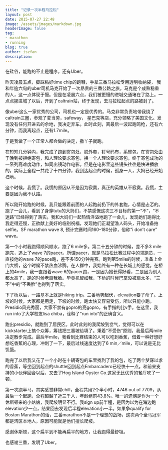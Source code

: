 ```yaml
---
title: "记录一次半程马拉松"
layout: post
date: 2015-07-27 22:48
image: /assets/images/markdown.jpg
headerImage: false
tag:
- marathon
- running
blog: true
author: iszfan
description: 
---
```


在硅谷，能跑的不止是程序。还有Uber。

昨天凌晨五点，脚踩粘好time chip的跑鞋，手拿三番马拉松专用透明收纳袋， 我和年逾六旬的uber司机马克开始了一次昂贵的三番公路之旅。马克是个成熟稳重的人，这一点体现于慢。但是在凌晨六点，我们被更慢的进城交通堵在了路上。一点点挪进城了以后，开到了caltrain站，终于发现，去马拉松起点的路被封了。

像uber这么一家优秀的公司，司机也一定是优秀的。马克非常负责地带我绕了caltrain三圈，参观了麦当劳，safeway， 星巴克等店，充分领略了美国文化。发现没有任何开进去的余地，我决定弃车。此时此刻，离最后一波起跑鸣枪，还有六分钟，而我离起点，还有1.7mile。

于是我做了一个正常人都会做的决定，撒丫子就跑。

在短短几分钟内，我完成了跑到寄包处，脱外套，钉号码布，系臂包，在寄包处由于晚到被拒绝寄包，和人理论要求寄包，换一个人理论要求寄包，终于寄包成功的一系列高难度动作，如同出镜动作电影。但是在电影里这些镜头往往是快进播放的，实际上全程一共花了十四分钟，我到达起点的时候，孤身一人，大妈已经开始扫地。

这个时候，我慌了。我慌的原因从不是因为寂寞，真正的英雄从不寂寞。我慌，主要是因为我不认路。

所以刚开始跑的时候，我只能跟着前面的人起跑前扔下的外套跑，心情是忐忑的。跑了一会儿，看到了身穿tutu的大妈们，不禁感慨这次三不目标的第一“不”，“不迷路”已经得到了落实。我和大妈们一起热情洋溢地跑了一会儿，发现她们跑得比我走得还慢，正欲献上美好的临别祝福，发现她们正凝望渔人码头，开始准备拍selfie。SF marathon wave 8, 预计完赛时间160–180分钟，俗称“i don’t care” wave。

第一个小时我跑得顺风顺水，跑了6 mile多。第二十五分钟的时候，差不多3 mile跑完，追上了wave 7的pacer。所谓pacer，就是马拉松比赛过程中的领跑员，一直按他的wave 7的pace跑，差不多150分钟完赛。跑到第5mile的时候，准备上金门大桥，这个时候不禁热血沸腾。在人群中，我始终有一种在长城上的感觉。在桥上的4mile，我一直跟着wave 6的pacer跑，一是因为她长得好看，二是因为别人都太高了，跑的时候老扇我脸。毕竟机智如我，下桥的时候巴掌没被扇太多，“三不”中的“不丢脸”也得到了落实。

下了桥以后，一路基本上就是hiking trip。三番地势起伏，elevation要了命了。上坡的时候，大家都是用走，下坡的时候，跑太快又容易受伤，所以只能小跑。Presidio风光秀丽，大家不禁有gopro的亮gopro，有手指的比v手。在这里，我run into了大学校友lisa chiba，诠释了“run into”的正确含义。

跑出presidio，就跑到了居民区。此时此刻的我爬坡到岔气，觉得可以在kickstarter上搞个众筹，筹钱把三番坡给填了。秉着“不受伤”原则，我最后两mile决定散步完成。最后半mile，我看到比赛结束的人可以吃到香蕉，借着一种好想好想吃香蕉的心理，冲刺了一下，最后过线速度达到了6 min／mile，可以说是无比饥饿。

跑完了以后我又花了一个小时在十辆寄包的车里找到了我的包，吃了两个梦寐以求的香蕉，等坐回到起点的shuttle回到起点Embarcadero已经快十一点。和前来支持的小伙伴回合以后，又去了Hog Island Oyster Co.这家无比优秀的餐厅吃了一顿。

第一次跑半马，其实感觉非常chill，全程共用2个半小时，4746 out of 7709，从最后一个起跑，全程超越了近三千人，年龄组前43.8%。唯一的遗憾是作为一个休斯顿来的小姑娘，我爬坡明显不行。我sign up前半程，是因为以为在海边跑elevation少一点，结果回去发现后半程elevation小一半。如果争qualify for Boston Marathon的话，三番marathon不是一个理想的战场，这次两个全马冠军都是湾区本地人，原因可能就是他们擅长爬坡。

感谢休斯顿，这个扁平到不能再扁平的地方，让我跑得最舒坦。

也感谢三番，发明了Uber。
